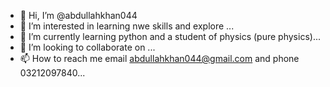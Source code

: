 - 👋 Hi, I’m @abdullahkhan044
- 👀 I’m interested in learning nwe skills and explore ...
- 🌱 I’m currently learning python and a student of physics (pure physics)...
- 💞️ I’m looking to collaborate on ...
- 📫 How to reach me email abdullahkhan044@gmail.com and phone 03212097840...

<!---
abdullahkhan044/abdullahkhan044 is a ✨ special ✨ repository because its `README.md` (this file) appears on your GitHub profile.
You can click the Preview link to take a look at your changes.
--->
